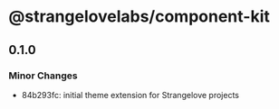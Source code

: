 # @strangelovelabs/component-kit

## 0.1.0

### Minor Changes

- 84b293fc: initial theme extension for Strangelove projects
